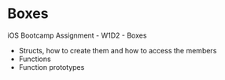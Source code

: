# Boxes
iOS Bootcamp Assignment - W1D2 - Boxes

* Structs, how to create them and how to access the members
* Functions
* Function prototypes

